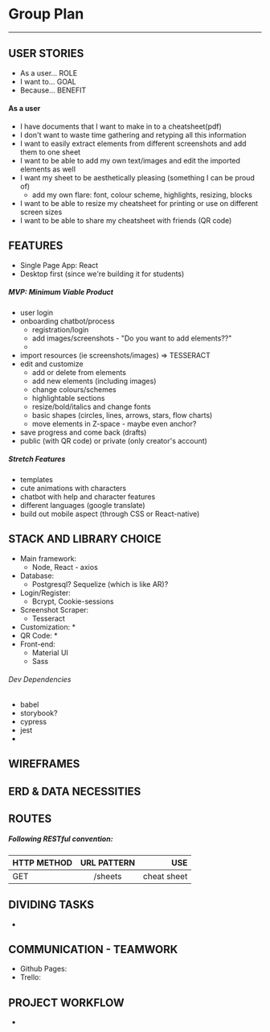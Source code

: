 # Group Plan
---

## USER STORIES
- As a user... ROLE
- I want to... GOAL
- Because... BENEFIT
#### As a user 
- I have documents that I want to make in to a cheatsheet(pdf)
- I don't want to waste time gathering and retyping all this information
- I want to easily extract elements from different screenshots and add them to one sheet
- I want to be able to add my own text/images and edit the imported elements as well
- I want my sheet to be aesthetically pleasing (something I can be proud of)
    * add my own flare: font, colour scheme, highlights, resizing, blocks
- I want to be able to resize my cheatsheet for printing or use on different screen sizes
- I want to be able to share my cheatsheet with friends (QR code)


## FEATURES
- Single Page App: React
- Desktop first (since we're building it for students)

##### MVP: Minimum Viable Product
  - user login
  - onboarding chatbot/process
    * registration/login
    * add images/screenshots - "Do you want to add elements??"
    * 
  - import resources (ie screenshots/images) => TESSERACT
  - edit and customize
    * add or delete from elements
    * add new elements (including images)
    * change colours/schemes
    * highlightable sections
    * resize/bold/italics and change fonts
    * basic shapes (circles, lines, arrows, stars, flow charts)
    * move elements in Z-space - maybe even anchor?
  - save progress and come back (drafts)
  - public (with QR code) or private (only creator's account)

##### Stretch Features
  - templates
  - cute animations with characters
  - chatbot with help and character features
  - different languages (google translate)
  - build out mobile aspect (through CSS or React-native)

## STACK AND LIBRARY CHOICE
- Main framework:
    * Node, React - axios
- Database:
    * Postgresql? Sequelize (which is like AR)?
- Login/Register:
    * Bcrypt, Cookie-sessions
- Screenshot Scraper:
    * Tesseract
- Customization:
    * 
- QR Code:
    * 
- Front-end:
    * Material UI
    * Sass
###### Dev Dependencies
- babel
- storybook?
- cypress
- jest
- 

## WIREFRAMES


## ERD & DATA NECESSITIES


## ROUTES
##### Following RESTful convention:
| HTTP METHOD   | URL PATTERN   | USE         |
| ------------- |:-------------:| -----------:|
| GET           | /sheets       | cheat sheet |


## DIVIDING TASKS
- 

## COMMUNICATION - TEAMWORK
- Github Pages:
- Trello: 

## PROJECT WORKFLOW
- 